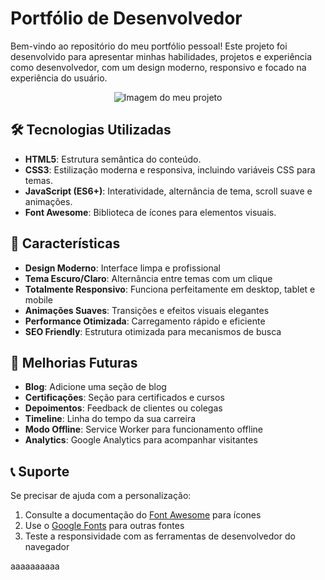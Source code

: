 # Portfólio de Desenvolvedor

Bem-vindo ao repositório do meu portfólio pessoal! Este projeto foi desenvolvido para apresentar minhas habilidades, projetos e experiência como desenvolvedor, com um design moderno, responsivo e focado na experiência do usuário.


<div align="center">
    <img src="./Img/Readme do meu portifólio.png" alt="Imagem do meu projeto">
</div>


## 🛠️ Tecnologias Utilizadas

- **HTML5**: Estrutura semântica do conteúdo.
- **CSS3**: Estilização moderna e responsiva, incluindo variáveis CSS para temas.
- **JavaScript (ES6+)**: Interatividade, alternância de tema, scroll suave e animações.
- **Font Awesome**: Biblioteca de ícones para elementos visuais.

## 🚀 Características

- **Design Moderno**: Interface limpa e profissional
- **Tema Escuro/Claro**: Alternância entre temas com um clique
- **Totalmente Responsivo**: Funciona perfeitamente em desktop, tablet e mobile
- **Animações Suaves**: Transições e efeitos visuais elegantes
- **Performance Otimizada**: Carregamento rápido e eficiente
- **SEO Friendly**: Estrutura otimizada para mecanismos de busca




## 🚀 Melhorias Futuras


- **Blog**: Adicione uma seção de blog
- **Certificações**: Seção para certificados e cursos
- **Depoimentos**: Feedback de clientes ou colegas
- **Timeline**: Linha do tempo da sua carreira
- **Modo Offline**: Service Worker para funcionamento offline
- **Analytics**: Google Analytics para acompanhar visitantes

## 📞 Suporte

Se precisar de ajuda com a personalização:

1. Consulte a documentação do [Font Awesome](https://fontawesome.com/) para ícones
2. Use o [Google Fonts](https://fonts.google.com/) para outras fontes
3. Teste a responsividade com as ferramentas de desenvolvedor do navegador

aaaaaaaaaa
